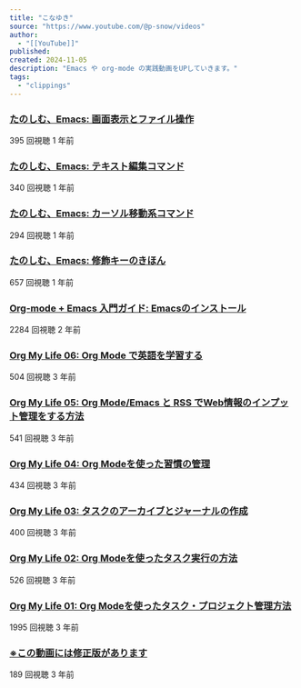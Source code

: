 ```yaml
---
title: "こなゆき"
source: "https://www.youtube.com/@p-snow/videos"
author:
  - "[[YouTube]]"
published:
created: 2024-11-05
description: "Emacs や org-mode の実践動画をUPしていきます。"
tags:
  - "clippings"
---
```

### [たのしむ、Emacs: 画面表示とファイル操作](https://www.youtube.com/watch?v=PCP5Sl53oIg "たのしむ、Emacs: 画面表示とファイル操作")

395 回視聴 1 年前

### [たのしむ、Emacs: テキスト編集コマンド](https://www.youtube.com/watch?v=nPmN92ZCI2M "たのしむ、Emacs: テキスト編集コマンド")

340 回視聴 1 年前

### [たのしむ、Emacs: カーソル移動系コマンド](https://www.youtube.com/watch?v=NuknxQCcP8s "たのしむ、Emacs: カーソル移動系コマンド")

294 回視聴 1 年前

### [たのしむ、Emacs: 修飾キーのきほん](https://www.youtube.com/watch?v=fRu1xZCU940 "たのしむ、Emacs: 修飾キーのきほん")

657 回視聴 1 年前

### [Org-mode + Emacs 入門ガイド: Emacsのインストール](https://www.youtube.com/watch?v=dOarPiPB3Pw "Org-mode + Emacs 入門ガイド: Emacsのインストール")

2284 回視聴 2 年前

### [Org My Life 06: Org Mode で英語を学習する](https://www.youtube.com/watch?v=SGzdFtN_NqE "Org My Life 06: Org Mode で英語を学習する")

504 回視聴 3 年前

### [Org My Life 05: Org Mode/Emacs と RSS でWeb情報のインプット管理をする方法](https://www.youtube.com/watch?v=bMjJCuowPr4 "Org My Life 05: Org Mode/Emacs と RSS でWeb情報のインプット管理をする方法")

541 回視聴 3 年前

### [Org My Life 04: Org Modeを使った習慣の管理](https://www.youtube.com/watch?v=izl258EQ5mc "Org My Life 04: Org Modeを使った習慣の管理")

434 回視聴 3 年前

### [Org My Life 03: タスクのアーカイブとジャーナルの作成](https://www.youtube.com/watch?v=1Muvc5xhC80 "Org My Life 03: タスクのアーカイブとジャーナルの作成")

400 回視聴 3 年前

### [Org My Life 02: Org Modeを使ったタスク実行の方法](https://www.youtube.com/watch?v=2DqSg7ER4_4 "Org My Life 02: Org Modeを使ったタスク実行の方法")

526 回視聴 3 年前

### [Org My Life 01: Org Modeを使ったタスク・プロジェクト管理方法](https://www.youtube.com/watch?v=cpD3OH20KDw "Org My Life 01: Org Modeを使ったタスク・プロジェクト管理方法")

1995 回視聴 3 年前

### [※この動画には修正版があります](https://www.youtube.com/watch?v=G-W7iNa0iqk "※この動画には修正版があります")

189 回視聴 3 年前